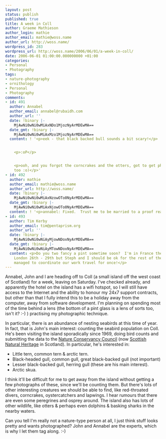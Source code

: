 ```yaml
---
layout: post
status: publish
published: true
title: A week in Coll
author: Graeme Mathieson
author_login: mathie
author_email: mathie@woss.name
author_url: http://woss.name/
wordpress_id: 283
wordpress_url: http://woss.name/2006/06/01/a-week-in-coll/
date: 2006-06-01 01:00:00.000000000 +01:00
categories:
- Personal
- Photography
tags:
- nature-photography
- ornithology
- Personal
- Photography
comments:
- id: 491
  author: Annabel
  author_email: annabel@rubaidh.com
  author_url: ''
  date: !binary |-
    MjAwNi0wNi0wMiAxNDo1MjozNyArMDEwMA==
  date_gmt: !binary |-
    MjAwNi0wNi0wMiAxMzo1MjozNyArMDEwMA==
  content: ! '<p>eek - that black backed bull sounds a bit scary!</p>


    <p>:oP</p>


    <p>ooh, and you forgot the corncrakes and the otters, got to get photies of them
    too :o)</p>'
- id: 492
  author: mathie
  author_email: mathie@woss.name
  author_url: http://woss.name/
  date: !binary |-
    MjAwNi0wNi0wMiAxNzowOTo0NyArMDEwMA==
  date_gmt: !binary |-
    MjAwNi0wNi0wMiAxNjowOTo0NyArMDEwMA==
  content: ! '<p>annabel: Fixed.  Trust me to be married to a proof reader. :-P</p>'
- id: 493
  author: Tim Kerby
  author_email: tim@pentaprism.org
  author_url: ''
  date: !binary |-
    MjAwNi0wNi0wNiAyMjowNDoxNyArMDEwMA==
  date_gmt: !binary |-
    MjAwNi0wNi0wNiAyMTowNDoxNyArMDEwMA==
  content: <p>Do you two fancy a pint sometime soon?  I'm in France the 12-17th and
    London 26th - 29th but Steph and I should be ok for the rest of the month as we
    managed to coordinate our work travel for once!</p>
---
```

Annabel, John and I are heading off to Coll (a small island off the west coast of Scotland) for a week, leaving on Saturday.  I've checked already, and apparently the hotel on the island has a wifi hotspot, so I will still have access to the Internet and the ability to honour my 24x7 support contracts, but other than that I fully intend this to be a holiday away from the computer, away from software development.  I'm planning on spending most of the time behind a lens (the bottom of a pint glass is a lens of sorts too, isn't it? :-) ) practising my photographic technique.

In particular, there is an abundance of nesting seabirds at this time of year.  In fact, that is John's main interest: counting the seabird population on Coll.  He's been visiting the island sporadically since 1969, doing bird counts and submitting the data to the [Nature Conservancy Council](http://en.wikipedia.org/wiki/Nature_Conservancy_Council) (now [Scottish Natural Heritage](http://www.snh.org.uk/) in Scotland).  In particular, he's interested in:

* Little tern, common tern & arctic tern.
* Black-headed gull, common gull, great black-backed gull (not important)
* Lesser black-backed gull, herring gull (these are his main interest).
* Arctic skua.

I think it'll be difficult for me to get away from the island without getting a few photographs of these, since we'll be counting them.  But there's lots of other interesting creatures we should be able to find, like red-throated divers, corncrakes, oystercatchers and lapwings.  I hear rumours that there are even some peregrines and osprey around.  The island also has lots of other wildlife, like otters &amp; perhaps even dolphins &amp; basking sharks in the nearby waters.

Can you tell I'm really not a nature-type person at all, I just think stuff looks pretty and wants photographed?  John and Annabel are the experts, which is why I let them tag along. :-)
